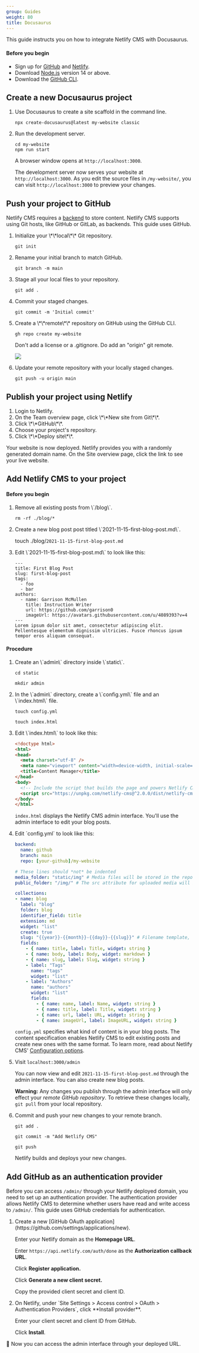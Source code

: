```yaml
---
group: Guides
weight: 80
title: Docusaurus
---
```

This guide instructs you on how to integrate Netlify CMS with Docusaurus.

#### Before you begin

* Sign up for [GitHub](www.github.com) and [Netlify](www.netlify.com).
* Download [Node.js](https://nodejs.org/en/download/) version 14 or above.
* Download the [GitHub CLI](https://cli.github.com/).

## Create a new Docusaurus project

<ol>

<li> Use Docusaurus to create a site scaffold in the command line.

`npx create-docusaurus@latest my-website classic`

</li> 

<li> Run the development server.

```
cd my-website
npm run start
```

A browser window opens at `http://localhost:3000`. 

The development server now serves your website at `http://localhost:3000`. As you edit the source files in `/my-website/`, you can visit `http://localhost:3000` to preview your changes.

</li>

</ol>

## Push your project to GitHub

Netlify CMS requires a [backend](https://www.netlifycms.org/docs/backends-overview/) to store content. Netlify CMS supports using Git hosts, like GitHub or GitLab, as backends. This guide uses GitHub. 

<ol>

<li> Initialize your \*\*local\*\* Git repository.

`git init`

</li>

<li> Rename your initial branch to match GitHub.

`git branch -m main`

</li>

<li> Stage all your local files to your repository.

`git add .`

</li> 

<li> Commit your staged changes.

`git commit -m 'Initial commit'`

</li>

<li> Create a \*\*remote\*\* repository on GitHub using the GitHub CLI.

`gh repo create my-website`

Don't add a license or a .gitignore. Do add an "origin" git remote.

![](/img/screen-shot-2021-11-15-at-4.16.53-pm.png)

</li> 

<li> Update your remote repository with your locally staged changes. 

`git push -u origin main`

</li>

</ol>

## Publish your project using Netlify

<ol>

<li> Login to Netlify. </li>

<li> On the Team overview page, click \*\*New site from Git\*\*. </li>

<li> Click \*\*GitHub\*\*.</li>

<li> Choose your project's repository. </li>

<li> Click \*\*Deploy site\*\*.</li>

</ol>

Your website is now deployed. Netlify provides you with a randomly generated domain name. On the Site overview page, click the link to see your live website.

## Add Netlify CMS to your project

#### Before you begin

<ol>

<li> Remove all existing posts from \`/blog\`.

`rm -rf ./blog/*`

</li>

<li> Create a new blog post post titled \`2021-11-15-first-blog-post.md\`.

touch ./blog/`2021-11-15-first-blog-post.md`

</li>

<li> Edit \`2021-11-15-first-blog-post.md\` to look like this:

```
---
title: First Blog Post
slug: first-blog-post
tags:
  - foo
  - bar
authors:
  - name: Garrison McMullen
    title: Instruction Writer
    url: https://github.com/garrison0
    imageUrl: https://avatars.githubusercontent.com/u/4089393?v=4
---
Lorem ipsum dolor sit amet, consectetur adipiscing elit. Pellentesque elementum dignissim ultricies. Fusce rhoncus ipsum tempor eros aliquam consequat.
```

</li>

</ol>

#### Procedure

<ol>

<li> Create an \`admin\` directory inside \`static\`.

`cd static`

`mkdir admin`

</li> 

<li> In the \`admin\` directory, create a \`config.yml\` file and an \`index.html\` file.

`touch config.yml`

`touch index.html`

</li> 

<li> Edit \`index.html\` to look like this:

```html
<!doctype html>
<html>
<head>
  <meta charset="utf-8" />
  <meta name="viewport" content="width=device-width, initial-scale=1.0" />
  <title>Content Manager</title>
</head>
<body>
  <!-- Include the script that builds the page and powers Netlify CMS -->
  <script src="https://unpkg.com/netlify-cms@^2.0.0/dist/netlify-cms.js"></script>
</body>
</html>
```

`index.html` displays the Netlify CMS admin interface. You'll use the admin interface to edit your blog posts.

</li> 

<li> Edit `config.yml` to look like this: 

```yaml
backend:
  name: github
  branch: main 
  repo: [your-github]/my-website

# These lines should *not* be indented
media_folder: "static/img" # Media files will be stored in the repo under static/images/uploads
public_folder: "/img/" # The src attribute for uploaded media will begin with /images/uploads

collections:
- name: blog
  label: "blog"
  folder: blog
  identifier_field: title
  extension: md
  widget: "list"
  create: true
  slug: "{{year}}-{{month}}-{{day}}-{{slug}}" # Filename template, e.g., YYYY-MM-DD-title.md
  fields:
    - { name: title, label: Title, widget: string }
    - { name: body, label: Body, widget: markdown }
    - { name: slug, label: Slug, widget: string }
    - label: "Tags"
      name: "tags"
      widget: "list"
    - label: "Authors"
      name: "authors" 
      widget: "list"
      fields:
        - { name: name, label: Name, widget: string }
        - { name: title, label: Title, widget: string } 
        - { name: url, label: URL, widget: string } 
        - { name: imageUrl, label: ImageURL, widget: string } 
```

`config.yml` specifies what kind of content is in your blog posts. The content specification enables Netlify CMS to edit existing posts and create new ones with the same format. To learn more, read about Netlify CMS' [](https://www.netlifycms.org/docs/configuration-options/)[Configuration options](https://www.netlifycms.org/docs/configuration-options/).

</li> 

<li>

Visit `localhost:3000/admin`

You can now view and edit `2021-11-15-first-blog-post.md` through the admin interface. You can also create new blog posts. 

**Warning:** Any changes you publish through the admin interface will only effect your *remote GitHub repository*. To retrieve these changes locally, `git pull` from your local repository.

</li>

<li> Commit and push your new changes to your remote branch. 

`git add . `

`git commit -m "Add Netlify CMS"`

`git push`

Netlify builds and deploys your new changes. 

</li>

</ol>

## Add GitHub as an authentication provider

Before you can access `/admin/` through your Netlify deployed domain, you need to set up an authentication provider. The authentication provider allows Netlify CMS to determine whether users have read and write access to `/admin/`. This guide uses GitHub credentials for authentication. 

<ol>

<li> Create a new [GitHub OAuth application](https://github.com/settings/applications/new). 

Enter your Netlify domain as the **Homepage URL**.

Enter `https://api.netlify.com/auth/done` as the **Authorization callback URL**.

Click **Register application.**

Click **Generate a new client secret.**

Copy the provided client secret and client ID.

</li>

<li> On Netlify, under `Site Settings > Access control > OAuth > Authentication Providers`, click **Install provider**.

Enter your client secret and client ID from GitHub.

Click **Install**.

</li>

</ol>

🎉 Now you can access the admin interface through your deployed URL.